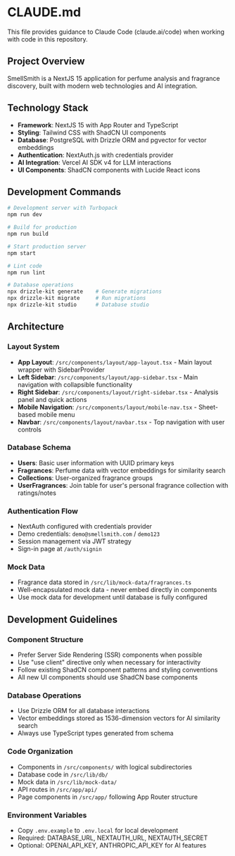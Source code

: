 # CLAUDE.md

This file provides guidance to Claude Code (claude.ai/code) when working with code in this repository.

## Project Overview

SmellSmith is a NextJS 15 application for perfume analysis and fragrance discovery, built with modern web technologies and AI integration.

## Technology Stack

- **Framework**: NextJS 15 with App Router and TypeScript
- **Styling**: Tailwind CSS with ShadCN UI components  
- **Database**: PostgreSQL with Drizzle ORM and pgvector for vector embeddings
- **Authentication**: NextAuth.js with credentials provider
- **AI Integration**: Vercel AI SDK v4 for LLM interactions
- **UI Components**: ShadCN components with Lucide React icons

## Development Commands

```bash
# Development server with Turbopack
npm run dev

# Build for production  
npm run build

# Start production server
npm start

# Lint code
npm run lint

# Database operations
npx drizzle-kit generate    # Generate migrations
npx drizzle-kit migrate     # Run migrations
npx drizzle-kit studio      # Database studio
```

## Architecture

### Layout System
- **App Layout**: `/src/components/layout/app-layout.tsx` - Main layout wrapper with SidebarProvider
- **Left Sidebar**: `/src/components/layout/app-sidebar.tsx` - Main navigation with collapsible functionality
- **Right Sidebar**: `/src/components/layout/right-sidebar.tsx` - Analysis panel and quick actions
- **Mobile Navigation**: `/src/components/layout/mobile-nav.tsx` - Sheet-based mobile menu
- **Navbar**: `/src/components/layout/navbar.tsx` - Top navigation with user controls

### Database Schema
- **Users**: Basic user information with UUID primary keys
- **Fragrances**: Perfume data with vector embeddings for similarity search
- **Collections**: User-organized fragrance groups
- **UserFragrances**: Join table for user's personal fragrance collection with ratings/notes

### Authentication Flow
- NextAuth configured with credentials provider
- Demo credentials: `demo@smellsmith.com` / `demo123`
- Session management via JWT strategy
- Sign-in page at `/auth/signin`

### Mock Data
- Fragrance data stored in `/src/lib/mock-data/fragrances.ts`
- Well-encapsulated mock data - never embed directly in components
- Use mock data for development until database is fully configured

## Development Guidelines

### Component Structure
- Prefer Server Side Rendering (SSR) components when possible
- Use "use client" directive only when necessary for interactivity
- Follow existing ShadCN component patterns and styling conventions
- All new UI components should use ShadCN base components

### Database Operations  
- Use Drizzle ORM for all database interactions
- Vector embeddings stored as 1536-dimension vectors for AI similarity search
- Always use TypeScript types generated from schema

### Code Organization
- Components in `/src/components/` with logical subdirectories
- Database code in `/src/lib/db/`
- Mock data in `/src/lib/mock-data/`
- API routes in `/src/app/api/`
- Page components in `/src/app/` following App Router structure

### Environment Variables
- Copy `.env.example` to `.env.local` for local development
- Required: DATABASE_URL, NEXTAUTH_URL, NEXTAUTH_SECRET
- Optional: OPENAI_API_KEY, ANTHROPIC_API_KEY for AI features